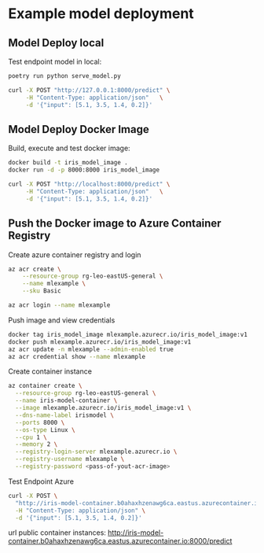 # Example model deployment

## Model Deploy local

Test endpoint model in local:
```bash
poetry run python serve_model.py
```


```bash
curl -X POST "http://127.0.0.1:8000/predict" \
     -H "Content-Type: application/json"   \
     -d '{"input": [5.1, 3.5, 1.4, 0.2]}'
```

## Model Deploy Docker Image

Build, execute and test docker image:

```bash
docker build -t iris_model_image .
docker run -d -p 8000:8000 iris_model_image
```
```bash
curl -X POST "http://localhost:8000/predict" \
     -H "Content-Type: application/json"   \
     -d '{"input": [5.1, 3.5, 1.4, 0.2]}'
```

## Push the Docker image to Azure Container Registry

Create azure container registry and login
```bash
az acr create \
    --resource-group rg-leo-eastUS-general \
    --name mlexample \
    --sku Basic

az acr login --name mlexample
```

Push image and view credentials
```bash
docker tag iris_model_image mlexample.azurecr.io/iris_model_image:v1
docker push mlexample.azurecr.io/iris_model_image:v1
az acr update -n mlexample --admin-enabled true
az acr credential show --name mlexample
```

Create container instance
```bash
az container create \
  --resource-group rg-leo-eastUS-general \
  --name iris-model-container \
  --image mlexample.azurecr.io/iris_model_image:v1 \
  --dns-name-label irismodel \
  --ports 8000 \
  --os-type Linux \
  --cpu 1 \
  --memory 2 \
  --registry-login-server mlexample.azurecr.io \
  --registry-username mlexample \
  --registry-password <pass-of-yout-acr-image>
```

Test Endpoint Azure
```bash
curl -X POST \
  "http://iris-model-container.b0ahaxhzenawg6ca.eastus.azurecontainer.io:8000/predict" \
  -H "Content-Type: application/json" \
  -d '{"input": [5.1, 3.5, 1.4, 0.2]}'
```

url public container instances:
http://iris-model-container.b0ahaxhzenawg6ca.eastus.azurecontainer.io:8000/predict